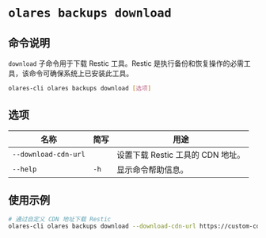 # `olares backups download`

## 命令说明
`download` 子命令用于下载 Restic 工具。Restic 是执行备份和恢复操作的必需工具，该命令可确保系统上已安装此工具。

```bash
olares-cli olares backups download [选项]
```
## 选项

| 名称	                  | 简写   | 用途                      |
|----------------------|------|-------------------------|
| `--download-cdn-url` |      | 设置下载 Restic 工具的 CDN 地址。 |
| `--help`             | `-h` | 显示命令帮助信息。               |

## 使用示例
```bash
# 通过自定义 CDN 地址下载 Restic
olares-cli olares backups download --download-cdn-url https://custom-cdn.example.com/restic
```